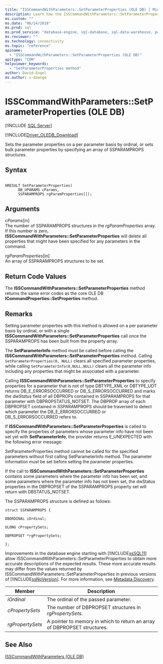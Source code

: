 ```yaml
---
title: "ISSCommandWithParameters::SetParameterProperties (OLE DB) | Microsoft Docs"
description: Learn how the ISSCommandWithParameters::SetParameterProperties method sets the parameter properties in OLE DB Driver for SQL Server.
ms.custom: ""
ms.date: "06/14/2018"
ms.prod: sql
ms.prod_service: "database-engine, sql-database, sql-data-warehouse, pdw"
ms.reviewer: ""
ms.technology: connectivity
ms.topic: "reference"
apiname: 
  - "ISSCommandWithParameters::SetParameterProperties (OLE DB)"
apitype: "COM"
helpviewer_keywords: 
  - "SetParameterProperties method"
author: David-Engel
ms.author: v-daenge
---
```

# ISSCommandWithParameters::SetParameterProperties (OLE DB)
[!INCLUDE [SQL Server](../../../includes/applies-to-version/sql-asdb-asdbmi-asa-pdw.md)]

[!INCLUDE[Driver_OLEDB_Download](../../../includes/driver_oledb_download.md)]

  Sets the parameter properties on a per parameter basis by ordinal, or sets bulk parameter properties by specifying an array of SSPARAMPROPS structures.  
  
## Syntax  
  
```  
  
HRESULT SetParameterProperties(  
      DB_UPARAMS cParams,   
      SSPARAMPROPS rgParamProperties[]);  
```  
  
## Arguments  
 *cParams*[in]  
 The number of SSPARAMPROPS structures in the *rgParamProperties* array. If this number is zero, **ISSCommandWithParameters::SetParameterProperties** will delete all properties that might have been specified for any parameters in the command.  
  
 *rgParamProperties*[in]  
 An array of SSPARAMPROPS structures to be set.  
  
## Return Code Values  
 The **ISSCommandWithParameters::SetParameterProperties** method returns the same error codes as the core OLE DB **ICommandProperties::SetProperties** method.  
  
## Remarks  
 Setting parameter properties with this method is allowed on a per parameter basis by ordinal, or with a single **ISSCommandWithParameters::SetParameterProperties** call once the SSPARAMPROPS has been built from the property array.  
  
 The **SetParameterInfo** method must be called before calling the **ISSCommandWithParameters::SetParameterProperties** method. Calling `SetParameterProperties(0, NULL)` clears all specified parameter properties, while calling `SetParameterInfo(0,NULL,NULL)` clears all the parameter info including any properties that might be associated with a parameter.  
  
 Calling **ISSCommandWithParameters::SetParameterProperties** to specify properties for a parameter that is not of type DBTYPE_XML or DBTYPE_UDT returns DB_E_ERRORSOCCURRED or DB_S_ERRORSOCCURRED and marks the *dwStatus* field of all DBPROPs contained in SSPARAMPROPS for that parameter with DBPROPSTATUS_NOTSET. The DBPROP array of each DBPROPSET contained in SSPARAMPROPS should be traversed to detect which parameter the DB_E_ERRORSOCCURRED or DB_S_ERRORSOCCURRED refers to.  
  
 If **ISSCommandWithParameters::SetParameterProperties** is called to specify the properties of parameters whose parameter info have not been set yet with **SetParameterInfo**, the provider returns E_UNEXPECTED with the following error message:  
  
 SetParameterProperties method cannot be called for the specified parameters without first calling SetParameterInfo method. The parameter information must be set before setting the parameter properties.  
  
 If the call to **ISSCommandWithParameters::SetParameterProperties** contains some parameters where the parameter info has been set, and some parameters where the parameter info has not been set, the dwStatus properties in the DBPROPSET of the SSPARAMPROPS property set will return with DBSTATUS_NOTSET.  
  
 The SSPARAMPROPS structure is defined as follows:  
  
 `struct SSPARAMPROPS {`  
  
 `DBORDINAL iOrdinal;`  
  
 `ULONG cPropertySets;`  
  
 `DBPROPSET *rgPropertySets;`  
  
 `};`  
  
 Improvements in the database engine starting with [!INCLUDE[ssSQL11](../../../includes/sssql11-md.md)] allow ISSCommandWithParameters::SetParameterProperties to obtain more accurate descriptions of the expected results. These more accurate results may differ from the values returned by ISSCommandWithParameters::SetParameterProperties in previous versions of [!INCLUDE[ssNoVersion](../../../includes/ssnoversion-md.md)]. For more information, see [Metadata Discovery](../../oledb/features/metadata-discovery.md).  
  
|Member|Description|  
|------------|-----------------|  
|*iOrdinal*|The ordinal of the passed parameter.|  
|*cPropertySets*|The number of DBPROPSET structures in *rgPropertySets*.|  
|*rgPropertySets*|A pointer to memory in which to return an array of DBPROPSET structures.|  
  
## See Also  
 [ISSCommandWithParameters &#40;OLE DB&#41;](../../oledb/ole-db-interfaces/isscommandwithparameters-ole-db.md)  
  
  
